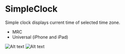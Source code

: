 SimpleClock
===========

Simple clock displays current time of selected time zone.

* MRC
* Universal (iPhone and iPad)

![Alt text](https://raw.github.com/kazuochi/SimpleClock/master/simpleClock1.png "Optional title")
![Alt text](https://raw.github.com/kazuochi/SimpleClock/master/simpleClock2.png "Optional title")